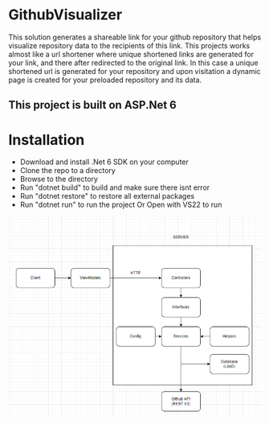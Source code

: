 # GithubVisualizer

This solution generates a shareable link for your github repository that helps visualize repository data to the recipients of this link. This projects works almost like a url shortener where unique shortened links are generated for your link, and there after redirected to the original link. In this case a unique shortened url is generated for your repository and upon visitation a dynamic page is created for your preloaded repository and its data.

## This project is built on ASP.Net 6

# Installation

- Download and install .Net 6 SDK on your computer
- Clone the repo to a directory
- Browse to the directory
- Run "dotnet build" to build and make sure there isnt error
- Run "dotnet restore" to restore all external packages
- Run "dotnet run" to run the project Or Open with VS22 to run


![alt text](https://github.com/khelechy/GithubVisualizer/blob/main/architechture.png?raw=true)
